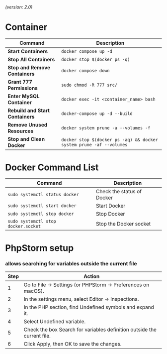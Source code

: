 ###### (version: 2.0)
# Container
| Command                               | Description                                                |
|---------------------------------------|------------------------------------------------------------|
| **Start Containers**                  | `docker compose up -d`                                     |
| **Stop All Containers**               | `docker stop $(docker ps -q)`                              |
| **Stop and Remove Containers**        | `docker compose down`                                      |
| **Grant 777 Permissions**             | `sudo chmod -R 777 src/`                                   |
| **Enter MySQL Container**             | `docker exec -it <container_name> bash`                    |
| **Rebuild and Start Containers**      | `docker-compose up -d --build`                             |
| **Remove Unused Resources**           | `docker system prune -a --volumes -f`                      |
| **Stop and Clean Docker**             | `docker stop $(docker ps -aq) && docker system prune -af --volumes` |



#  Docker Command List


| Command                                           | Description                         |
|---------------------------------------------------|-------------------------------------|
| `sudo systemctl status docker`                    | Check the status of Docker          |
| `sudo systemctl start docker`                     | Start Docker                        |
| `sudo systemctl stop docker`                      | Stop Docker                         |
| `sudo systemctl stop docker.socket`               | Stop the Docker socket              |



# PhpStorm setup
### allows searching for variables outside the current file
| Step | Action                                                                                          |
|------|-------------------------------------------------------------------------------------------------|
| 1    | Go to File -> Settings (or PHPStorm -> Preferences on macOS).                                   |
| 2    | In the settings menu, select Editor -> Inspections.                                             |
| 3    | In the PHP section, find Undefined symbols and expand it.                                       |
| 4    | Select Undefined variable.                                                                      |
| 5    | Check the box Search for variables definition outside the current file.                         |
| 6    | Click Apply, then OK to save the changes.                                                       |


